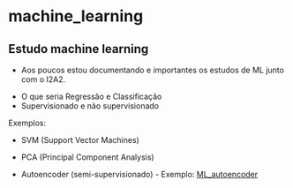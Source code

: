 # machine_learning
## Estudo machine learning

* Aos poucos estou documentando e importantes os estudos de ML junto com o I2A2.

- O que seria Regressão e Classificação
- Supervisionado e não supervisionado

Exemplos:
- SVM (Support Vector Machines)
- PCA (Principal Component Analysis)

- Autoencoder (semi-supervisionado) - Exemplo: <a href="https://github.com/slekecinskas/ML_anomaly_autoencoder">ML_autoencoder</a>
